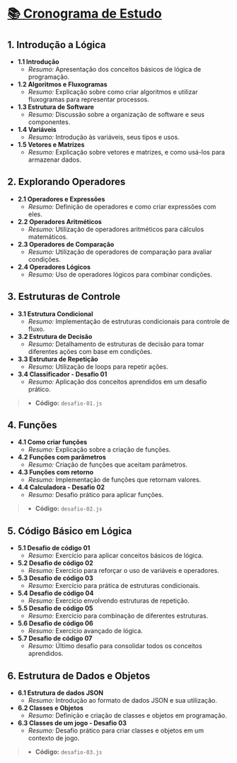 # <u>📚 Cronograma de Estudo</u>

## 1. Introdução a Lógica
- **1.1 Introdução**
  - *Resumo:* Apresentação dos conceitos básicos de lógica de programação.
- **1.2 Algoritmos e Fluxogramas**
  - *Resumo:* Explicação sobre como criar algoritmos e utilizar fluxogramas para representar processos.
- **1.3 Estrutura de Software**
  - *Resumo:* Discussão sobre a organização de software e seus componentes.
- **1.4 Variáveis**
  - *Resumo:* Introdução às variáveis, seus tipos e usos.
- **1.5 Vetores e Matrizes**
  - *Resumo:* Explicação sobre vetores e matrizes, e como usá-los para armazenar dados.

## 2. Explorando Operadores
- **2.1 Operadores e Expressões**
  - *Resumo:* Definição de operadores e como criar expressões com eles.
- **2.2 Operadores Aritméticos**
  - *Resumo:* Utilização de operadores aritméticos para cálculos matemáticos.
- **2.3 Operadores de Comparação**
  - *Resumo:* Utilização de operadores de comparação para avaliar condições.
- **2.4 Operadores Lógicos**
  - *Resumo:* Uso de operadores lógicos para combinar condições.

## 3. Estruturas de Controle
- **3.1 Estrutura Condicional**
  - *Resumo:* Implementação de estruturas condicionais para controle de fluxo.
- **3.2 Estrutura de Decisão**
  - *Resumo:* Detalhamento de estruturas de decisão para tomar diferentes ações com base em condições.
- **3.3 Estrutura de Repetição**
  - *Resumo:* Utilização de loops para repetir ações.
- **3.4 Classificador - Desafio 01**
  - *Resumo:* Aplicação dos conceitos aprendidos em um desafio prático.
>  - **Código:** `desafio-01.js`

## 4. Funções
- **4.1 Como criar funções**
  - *Resumo:* Explicação sobre a criação de funções.
- **4.2 Funções com parâmetros**
  - *Resumo:* Criação de funções que aceitam parâmetros.
- **4.3 Funções com retorno**
  - *Resumo:* Implementação de funções que retornam valores.
- **4.4 Calculadora - Desafio 02**
  - *Resumo:* Desafio prático para aplicar funções.
>  - **Código:** `desafio-02.js`

## 5. Código Básico em Lógica
- **5.1 Desafio de código 01**
  - *Resumo:* Exercício para aplicar conceitos básicos de lógica.
- **5.2 Desafio de código 02**
  - *Resumo:* Exercício para reforçar o uso de variáveis e operadores.
- **5.3 Desafio de código 03**
  - *Resumo:* Exercício para prática de estruturas condicionais.
- **5.4 Desafio de código 04**
  - *Resumo:* Exercício envolvendo estruturas de repetição.
- **5.5 Desafio de código 05**
  - *Resumo:* Exercício para combinação de diferentes estruturas.
- **5.6 Desafio de código 06**
  - *Resumo:* Exercício avançado de lógica.
- **5.7 Desafio de código 07**
  - *Resumo:* Último desafio para consolidar todos os conceitos aprendidos.

## 6. Estrutura de Dados e Objetos
- **6.1 Estrutura de dados JSON**
  - *Resumo:* Introdução ao formato de dados JSON e sua utilização.
- **6.2 Classes e Objetos**
  - *Resumo:* Definição e criação de classes e objetos em programação.
- **6.3 Classes de um jogo - Desafio 03**
  - *Resumo:* Desafio prático para criar classes e objetos em um contexto de jogo.
>  - **Código:** `desafio-03.js`
